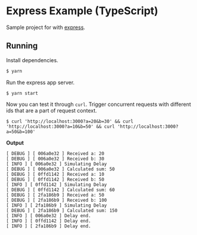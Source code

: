 # Express Example (TypeScript)

Sample project for with [express](https://expressjs.com/). 

## Running
Install dependencies. 
```bash
$ yarn
```
Run the express app server. 
```
$ yarn start
```
Now you can test it through `curl`. Trigger concurrent requests with different ids that are a part of request context.
```
$ curl 'http://localhost:3000?a=20&b=30' && curl 'http://localhost:3000?a=10&b=50' && curl 'http://localhost:3000?a=50&b=100'
```
**Output**
```
[ DEBUG ] [ 006a0e32 ] Received a: 20
[ DEBUG ] [ 006a0e32 ] Received b: 30
[ INFO ] [ 006a0e32 ] Simulating Delay
[ DEBUG ] [ 006a0e32 ] Calculated sum: 50
[ DEBUG ] [ 0ffd1142 ] Received a: 10
[ DEBUG ] [ 0ffd1142 ] Received b: 50
[ INFO ] [ 0ffd1142 ] Simulating Delay
[ DEBUG ] [ 0ffd1142 ] Calculated sum: 60
[ DEBUG ] [ 2fa186b9 ] Received a: 50
[ DEBUG ] [ 2fa186b9 ] Received b: 100
[ INFO ] [ 2fa186b9 ] Simulating Delay
[ DEBUG ] [ 2fa186b9 ] Calculated sum: 150
[ INFO ] [ 006a0e32 ] Delay end.
[ INFO ] [ 0ffd1142 ] Delay end.
[ INFO ] [ 2fa186b9 ] Delay end.

```
